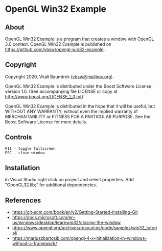 # OpenGL Win32 Example

## About
OpenGL Win32 Example is a program that creates a window with OpenGL 3.0 context. OpenGL Win32 Example is published on <https://github.com/vbsw/opengl-win32-example>.

## Copyright
Copyright 2020, Vitali Baumtrok (vbsw@mailbox.org).

OpenGL Win32 Example is distributed under the Boost Software License, version 1.0. (See accompanying file LICENSE or copy at <http://www.boost.org/LICENSE_1_0.txt>)

OpenGL Win32 Example is distributed in the hope that it will be useful, but WITHOUT ANY WARRANTY; without even the implied warranty of MERCHANTABILITY or FITNESS FOR A PARTICULAR PURPOSE. See the Boost Software License for more details.

## Controls

	F11 - toggle fullscreen
	ESC - close window

## Installation
In Visual Studio right click on project and select properties. Add "OpenGL32.lib;" for additional dependencies.

## References
- <https://git-scm.com/book/en/v2/Getting-Started-Installing-Git>
- <https://docs.microsoft.com/en-us/windows/desktop/learnwin32/closing-the-window>
- <https://www.opengl.org/archives/resources/code/samples/win32_tutorial/>
- <https://mariuszbartosik.com/opengl-4-x-initialization-in-windows-without-a-framework/>
